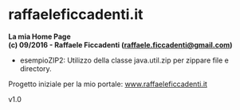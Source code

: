 # raffaeleficcadenti.it 
<strong>La mia Home Page</strong>
<br>
<strong>(c) 09/2016 - Raffaele Ficcadenti (<a href="mailto:raffaele.ficcadenti@gmail.com">raffaele.ficcadenti@gmail.com</a>) </strong>
<ul>

  <li>esempioZIP2: Utilizzo della classe java.util.zip per zippare file e directory.</li>
</ul>

Progetto iniziale per la mio portale: www.raffaeleficcadenti.it

v1.0
